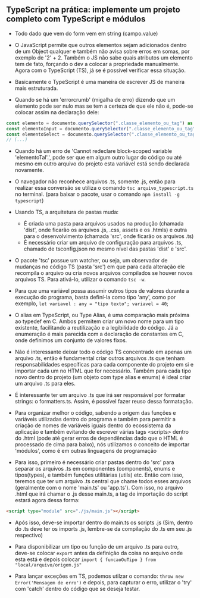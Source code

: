 <h2>TypeScript na prática: implemente um projeto completo com TypeScript e módulos</h2>

* Todo dado que vem do form vem em string (campo.value)

* O JavaScript permite que outros elementos sejam adicionados dentro de um Object qualquer e também não avisa sobre erros em somas, por exemplo de '2' + 2. Também o JS não sabe quais atributos um elemento tem de fato, forçando o dev a colocar a propriedade manualmente. Agora com o TypeScript (TS), já se é possível verificar essa situação.

* Basicamente o TypeScript é uma maneira de escrever JS de maneira mais estruturada.

* Quando se há um 'errorcrumb' (migalha de erro) dizendo que um elemento pode ser nulo mas se tem a certeza de que ele não é, pode-se colocar assim na declaração dele:

```ts
const elemento = documento.querySelector(".classe_elemento_ou_tag") as HTMLElement;
const elementoInput = documento.querySelector(".classe_elemento_ou_tag") as HTMLInputElement;
const elementoSelect = documento.querySelector(".classe_elemento_ou_tag") as HTMLSelectElement;
// (...)
```
* Quando há um erro de 'Cannot redeclare block-scoped variable 'elementoTal'.', pode ser que em algum outro lugar do código ou até mesmo em outro arquivo do projeto esta variável está sendo declarada novamente.

* O navegador não reconhece arquivos .ts, somente .js, então para realizar essa conversão se utiliza o comando ```tsc arquivo_typescript.ts``` no terminal. (para baixar o pacote, usar o comando `npm install -g typescript`)

* Usando TS, a arquitetura de pastas muda:
    * É criada uma pasta para arquivos usados na produção (chamada 'dist', onde ficarão os arquivos .js, .css, assets e os .htmls) e outra para o desenvolvimento (chamada 'src', onde ficarão os arquivos .ts)
    * É necessário criar um arquivo de configuração para arquivos .ts, chamado de tsconfig.json no mesmo nível das pastas 'dist' e 'src'.

* O pacote 'tsc' possue um watcher, ou seja, um observador de mudanças no código TS (pasta 'src') em que para cada alteração ele recompila o arquivo ou cria novos arquivos compilados se houver novos arquivos TS. Para ativá-lo, utilizar o comando `tsc -w`.

* Para que uma variável possa assumir outros tipos de valores durante a execução do programa, basta definí-la como tipo 'any', como por exemplo, `let variavel : any = "tipo texto"; variavel = 40`;

* O alias em TypeScript, ou Type Alias, é uma comparação mais próxima ao typedef em C. Ambos permitem criar um novo nome para um tipo existente, facilitando a reutilização e a legibilidade do código. Já a enumeração é mais parecida com a declaração de constantes em C, onde definimos um conjunto de valores fixos.

* Não é interessante deixar todo o código TS concentrado em apenas um arquivo .ts, então é fundamental criar outros arquivos .ts que tenham responsabilidades específicas para cada componente do projeto em si e importar cada um no HTML que for necessário. Também para cada tipo novo dentro do projeto (um objeto com type alias e enums) é ideal criar um arquivo .ts para eles.

* É interessante ter um arquivo .ts que irá ser responsável por formatar strings: o formatters.ts. Assim, é possível fazer reuso dessa formatação.

* Para organizar melhor o código, sabendo a origem das funções e variáveis utilizadas dentro do programa e também para permitir a criação de nomes de variáveis iguais dentro do ecossistema da aplicação e também evitando de escrever várias tags \<scripts> dentro do .html (pode até gerar erros de dependências dado que o HTML é processado de cima para baixo), nós utilizamos o conceito de importar 'módulos', como é em outras linguagens de programação 

* Para isso, primeiro é necessário criar pastas dentro do 'src' para separar os arquivos .ts em componentes (components), enums e tipos(types), e também funções utilitárias (utils) etc. Então com isso, teremos que ter um arquivo .ts central que chame todos esses arquivos (geralmente com o nome 'main.ts' ou 'app.ts'). Com isso, no arquivo .html que irá chamar o .js desse main.ts, a tag de importação do script estará agora dessa forma: 
```html
<script type="module" src="./js/main.js"></script>
```

* Após isso, deve-se importar dentro do main.ts os scripts .js (Sim, dentro do .ts deve ter os imports .js, lembre-se da compilação do .ts em seu .js respectivo)

* Para disponibilizar um tipo ou função de um arquivo .ts para outro, deve-se colocar `export` antes da definição da coisa no arquivo onde esta está e depois colocar `import { funcaoOuTipo } from "local/arquivo/origem.js"`

* Para lançar exceções em TS, podemos utilzar o comando: `throw new Error('Mensagem de erro')` e depois, para capturar o erro, utilizar o 'try' com 'catch' dentro do código que se deseja testar.